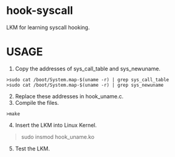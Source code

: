 # hook-syscall
LKM for learning syscall hooking.

# USAGE
1) Copy the addresses of sys_call_table and sys_newuname.
```
>sudo cat /boot/System.map-$(uname -r) | grep sys_call_table  
>sudo cat /boot/System.map-$(uname -r) | grep sys_newuname
```
2) Replace these addresses in hook_uname.c.
3) Compile the files.
```
>make
```
4) Insert the LKM into Linux Kernel.
>sudo insmod hook_uname.ko

5) Test the LKM.

